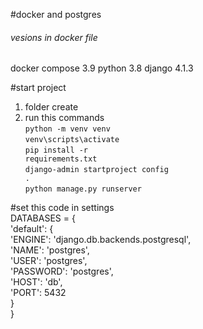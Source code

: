 #docker and postgres

<h6>vesions in docker file</h6>
docker compose 3.9 
python 3.8
django 4.1.3

#start project 
1. folder create<br>
2. run this commands</br> 
<code>python -m venv venv</code></br>
<code>venv\scripts\activate</code></br>
<code>pip install -r requirements.txt</code></br>
<code>django-admin startproject config .</code></br>
<code>python manage.py runserver</code></br>


#set this code in settings  
DATABASES = {</br>
    'default': {</br>
        'ENGINE': 'django.db.backends.postgresql',</br>
        'NAME': 'postgres',</br>
        'USER': 'postgres',</br>
        'PASSWORD': 'postgres',</br>
        'HOST': 'db',</br>
        'PORT': 5432</br>
    }</br>
}</br>
